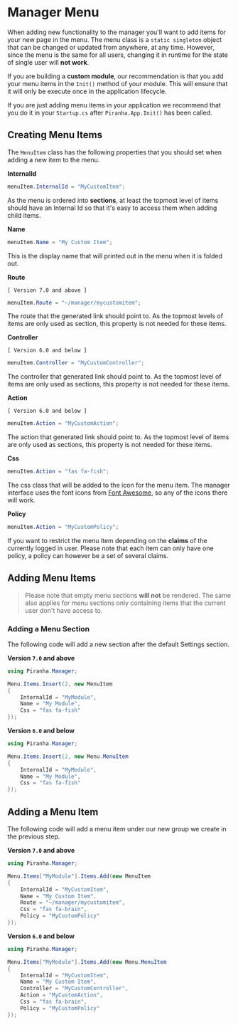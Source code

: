 # Manager Menu

When adding new functionality to the manager you'll want to add items for your new page in the menu. The menu class is a `static singleton` object that can be changed or updated from anywhere, at any time. However, since the menu is the same for all users, changing it in runtime for the state of single user will **not work**.

If you are building a **custom module**, our recommendation is that you add your menu items in the `Init()` method of your module. This will ensure that it will only be execute once in the application lifecycle.

If you are just adding menu items in your application we recommend that you do it in your `Startup.cs` after `Piranha.App.Init()` has been called.

## Creating Menu Items

The `MenuItem` class has the following properties that you should set when adding a new item to the menu.

**InternalId**

~~~ csharp
menuItem.InternalId = "MyCustomItem";
~~~

As the menu is ordered into **sections**, at least the topmost level of items should have an Internal Id so that it's easy to access them when adding child items.

**Name**

~~~ csharp
menuItem.Name = "My Custom Item";
~~~

This is the display name that will printed out in the menu when it is folded out.

**Route**

`[ Version 7.0 and above ]`

~~~ csharp
menuItem.Route = "~/manager/mycustomitem";
~~~

The route that the generated link should point to. As the topmost levels of items are only used as section, this property is not needed for these items.

**Controller**

`[ Version 6.0 and below ]`

~~~ csharp
menuItem.Controller = "MyCustomController";
~~~

The controller that generated link should point to. As the topmost level of items are only used as sections, this property is not needed for these items.

**Action**

`[ Version 6.0 and below ]`

~~~ csharp
menuItem.Action = "MyCustomAction";
~~~

The action that generated link should point to. As the topmost level of items are only used as sections, this property is not needed for these items.

**Css**

~~~ csharp
menuItem.Action = "fas fa-fish";
~~~

The css class that will be added to the icon for the menu item. The manager interface uses the font icons from [Font Awesome](https://fontawesome.com), so any of the icons there will work.

**Policy**

~~~ csharp
menuItem.Action = "MyCustomPolicy";
~~~

If you want to restrict the menu item depending on the **claims** of the currently logged in user. Please note that each item can only have one policy, a policy can however be a set of several claims.

## Adding Menu Items

> Please note that empty menu sections **will not** be rendered. The same also applies for menu sections only containing items that the current user don't have access to.

### Adding a Menu Section

The following code will add a new section after the default Settings section.

**Version `7.0` and above**

~~~ csharp
using Piranha.Manager;

Menu.Items.Insert(2, new MenuItem
{
    InternalId = "MyModule",
    Name = "My Module",
    Css = "fas fa-fish"
});
~~~

**Version `6.0` and below**

~~~ csharp
using Piranha.Manager;

Menu.Items.Insert(2, new Menu.MenuItem
{
    InternalId = "MyModule",
    Name = "My Module",
    Css = "fas fa-fish"
});
~~~

## Adding a Menu Item

The following code will add a menu item under our new group we create in the previous step.

**Version `7.0` and above**

~~~ csharp
using Piranha.Manager;

Menu.Items["MyModule"].Items.Add(new MenuItem
{
    InternalId = "MyCustomItem",
    Name = "My Custom Item",
    Route = "~/manager/mycustomitem",
    Css = "fas fa-brain",
    Policy = "MyCustomPolicy"
});
~~~

**Version `6.0` and below**

~~~ csharp
using Piranha.Manager;

Menu.Items["MyModule"].Items.Add(new Menu.MenuItem
{
    InternalId = "MyCustomItem",
    Name = "My Custom Item",
    Controller = "MyCustomController",
    Action = "MyCustomAction",
    Css = "fas fa-brain",
    Policy = "MyCustomPolicy"
});
~~~